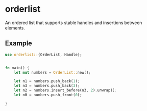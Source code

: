 # orderlist
An ordered list that supports stable handles and insertions between elements.


## Example
```rust
use orderlist::{OrderList, Handle};


fn main() {
    let mut numbers = OrderList::new();

    let n1 = numbers.push_back(1);
    let n3 = numbers.push_back(3);
    let n2 = numbers.insert_before(n3, 2).unwrap();
    let n0 = numbers.push_front(0);

}

```

